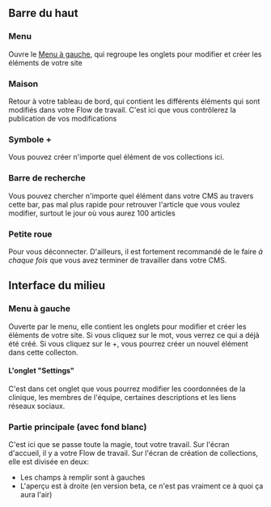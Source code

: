 ## Barre du haut

### Menu 

Ouvre le [Menu à gauche](#menu-%C3%A0-gauche), qui regroupe les onglets pour modifier et créer les éléments de votre site

### Maison

Retour à votre tableau de bord, qui contient les différents éléments qui sont modifiés dans votre Flow de travail. C'est ici que vous contrôlerez la publication de vos modifications

### Symbole +

Vous pouvez créer n'importe quel élément de vos collections ici.

### Barre de recherche

Vous pouvez chercher n'importe quel élément dans votre CMS au travers cette bar, pas mal plus rapide pour retrouver l'article que vous voulez modifier, surtout le jour où vous aurez 100 articles

### Petite roue

Pour vous déconnecter. D'ailleurs, il est fortement recommandé de le faire *à chaque fois* que vous avez terminer de travailler dans votre CMS.

## Interface du milieu

### Menu à gauche

Ouverte par le menu, elle contient les onglets pour modifier et créer les éléments de votre site. Si vous cliquez sur le mot, vous verrez ce qui a déjà été créé. Si vous cliquez sur le +, vous pourrez créer un nouvel élément dans cette collecton.

#### L'onglet "Settings"

C'est dans cet onglet que vous pourrez modifier les coordonnées de la clinique, les membres de l'équipe, certaines descriptions et les liens réseaux sociaux.

### Partie principale (avec fond blanc)

C'est ici que se passe toute la magie, tout votre travail. Sur l'écran d'accueil, il y a votre Flow de travail. Sur l'écran de création de collections, elle est divisée en deux:

- Les champs à remplir sont à gauches
- L'aperçu est à droite (en version beta, ce n'est pas vraiment ce à quoi ça aura l'air)
